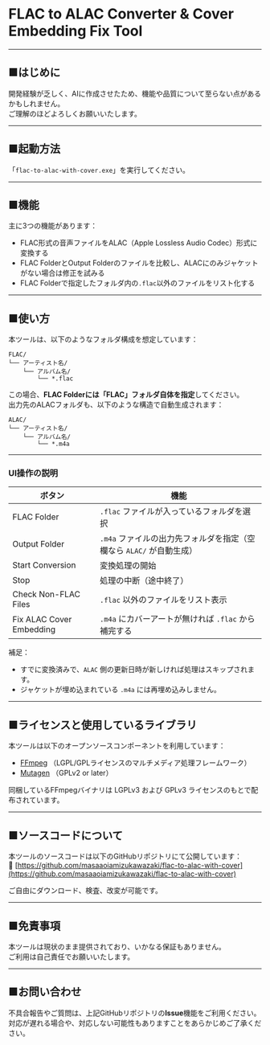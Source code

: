 # FLAC to ALAC Converter & Cover Embedding Fix Tool

---

## ■はじめに

開発経験が乏しく、AIに作成させたため、機能や品質について至らない点があるかもしれません。  
ご理解のほどよろしくお願いいたします。

---

## ■起動方法

「`flac-to-alac-with-cover.exe`」を実行してください。

---

## ■機能

主に3つの機能があります：

- FLAC形式の音声ファイルをALAC（Apple Lossless Audio Codec）形式に変換する
- FLAC FolderとOutput Folderのファイルを比較し、ALACにのみジャケットがない場合は修正を試みる
- FLAC Folderで指定したフォルダ内の`.flac`以外のファイルをリスト化する

---

## ■使い方

本ツールは、以下のようなフォルダ構成を想定しています：

```
FLAC/
└── アーティスト名/
    └── アルバム名/
        └── *.flac
```

この場合、**FLAC Folderには「FLAC」フォルダ自体を指定**してください。  
出力先のALACフォルダも、以下のような構造で自動生成されます：

```
ALAC/
└── アーティスト名/
    └── アルバム名/
        └── *.m4a
```

---

### UI操作の説明

| ボタン | 機能 |
|--------|------|
| FLAC Folder | `.flac` ファイルが入っているフォルダを選択 |
| Output Folder | `.m4a` ファイルの出力先フォルダを指定（空欄なら `ALAC/` が自動生成） |
| Start Conversion | 変換処理の開始 |
| Stop | 処理の中断（途中終了） |
| Check Non-FLAC Files | `.flac` 以外のファイルをリスト表示 |
| Fix ALAC Cover Embedding | `.m4a` にカバーアートが無ければ `.flac` から補完する |

補足：
- すでに変換済みで、`ALAC` 側の更新日時が新しければ処理はスキップされます。
- ジャケットが埋め込まれている `.m4a` には再埋め込みしません。

---

## ■ライセンスと使用しているライブラリ

本ツールは以下のオープンソースコンポーネントを利用しています：

- [FFmpeg](https://ffmpeg.org/) （LGPL/GPLライセンスのマルチメディア処理フレームワーク）
- [Mutagen](https://mutagen.readthedocs.io/) （GPLv2 or later）

同梱しているFFmpegバイナリは LGPLv3 および GPLv3 ライセンスのもとで配布されています。

---

## ■ソースコードについて

本ツールのソースコードは以下のGitHubリポジトリにて公開しています：  
🔗 [https://github.com/masaaoiamizukawazaki/flac-to-alac-with-cover](https://github.com/masaaoiamizukawazaki/flac-to-alac-with-cover)

ご自由にダウンロード、検査、改変が可能です。

---

## ■免責事項

本ツールは現状のまま提供されており、いかなる保証もありません。  
ご利用は自己責任でお願いいたします。

---

## ■お問い合わせ

不具合報告やご質問は、上記GitHubリポジトリの**Issue**機能をご利用ください。  
対応が遅れる場合や、対応しない可能性もありますことをあらかじめご了承ください。